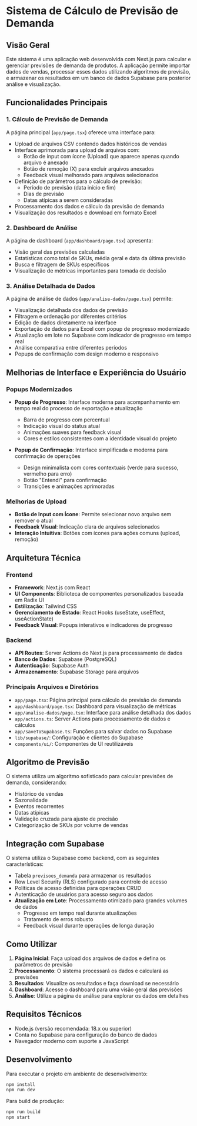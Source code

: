 # Sistema de Cálculo de Previsão de Demanda

## Visão Geral

Este sistema é uma aplicação web desenvolvida com Next.js para calcular e gerenciar previsões de demanda de produtos. A aplicação permite importar dados de vendas, processar esses dados utilizando algoritmos de previsão, e armazenar os resultados em um banco de dados Supabase para posterior análise e visualização.

## Funcionalidades Principais

### 1. Cálculo de Previsão de Demanda

A página principal (`app/page.tsx`) oferece uma interface para:

- Upload de arquivos CSV contendo dados históricos de vendas
- Interface aprimorada para upload de arquivos com:
  - Botão de input com ícone (Upload) que aparece apenas quando arquivo é anexado
  - Botão de remoção (X) para excluir arquivos anexados
  - Feedback visual melhorado para arquivos selecionados
- Definição de parâmetros para o cálculo de previsão:
  - Período de previsão (data início e fim)
  - Dias de previsão
  - Datas atípicas a serem consideradas
- Processamento dos dados e cálculo da previsão de demanda
- Visualização dos resultados e download em formato Excel

### 2. Dashboard de Análise

A página de dashboard (`app/dashboard/page.tsx`) apresenta:

- Visão geral das previsões calculadas
- Estatísticas como total de SKUs, média geral e data da última previsão
- Busca e filtragem de SKUs específicos
- Visualização de métricas importantes para tomada de decisão

### 3. Análise Detalhada de Dados

A página de análise de dados (`app/analise-dados/page.tsx`) permite:

- Visualização detalhada dos dados de previsão
- Filtragem e ordenação por diferentes critérios
- Edição de dados diretamente na interface
- Exportação de dados para Excel com popup de progresso modernizado
- Atualização em lote no Supabase com indicador de progresso em tempo real
- Análise comparativa entre diferentes períodos
- Popups de confirmação com design moderno e responsivo

## Melhorias de Interface e Experiência do Usuário

### Popups Modernizados

- **Popup de Progresso**: Interface moderna para acompanhamento em tempo real do processo de exportação e atualização
  - Barra de progresso com percentual
  - Indicação visual do status atual
  - Animações suaves para feedback visual
  - Cores e estilos consistentes com a identidade visual do projeto

- **Popup de Confirmação**: Interface simplificada e moderna para confirmação de operações
  - Design minimalista com cores contextuais (verde para sucesso, vermelho para erro)
  - Botão "Entendi" para confirmação
  - Transições e animações aprimoradas

### Melhorias de Upload

- **Botão de Input com Ícone**: Permite selecionar novo arquivo sem remover o atual
- **Feedback Visual**: Indicação clara de arquivos selecionados
- **Interação Intuitiva**: Botões com ícones para ações comuns (upload, remoção)

## Arquitetura Técnica

### Frontend

- **Framework**: Next.js com React
- **UI Components**: Biblioteca de componentes personalizados baseada em Radix UI
- **Estilização**: Tailwind CSS
- **Gerenciamento de Estado**: React Hooks (useState, useEffect, useActionState)
- **Feedback Visual**: Popups interativos e indicadores de progresso

### Backend

- **API Routes**: Server Actions do Next.js para processamento de dados
- **Banco de Dados**: Supabase (PostgreSQL)
- **Autenticação**: Supabase Auth
- **Armazenamento**: Supabase Storage para arquivos

### Principais Arquivos e Diretórios

- `app/page.tsx`: Página principal para cálculo de previsão de demanda
- `app/dashboard/page.tsx`: Dashboard para visualização de métricas
- `app/analise-dados/page.tsx`: Interface para análise detalhada dos dados
- `app/actions.ts`: Server Actions para processamento de dados e cálculos
- `app/saveToSupabase.ts`: Funções para salvar dados no Supabase
- `lib/supabase/`: Configuração e clientes do Supabase
- `components/ui/`: Componentes de UI reutilizáveis

## Algoritmo de Previsão

O sistema utiliza um algoritmo sofisticado para calcular previsões de demanda, considerando:

- Histórico de vendas
- Sazonalidade
- Eventos recorrentes
- Datas atípicas
- Validação cruzada para ajuste de precisão
- Categorização de SKUs por volume de vendas

## Integração com Supabase

O sistema utiliza o Supabase como backend, com as seguintes características:

- Tabela `previsoes_demanda` para armazenar os resultados
- Row Level Security (RLS) configurado para controle de acesso
- Políticas de acesso definidas para operações CRUD
- Autenticação de usuários para acesso seguro aos dados
- **Atualização em Lote**: Processamento otimizado para grandes volumes de dados
  - Progresso em tempo real durante atualizações
  - Tratamento de erros robusto
  - Feedback visual durante operações de longa duração

## Como Utilizar

1. **Página Inicial**: Faça upload dos arquivos de dados e defina os parâmetros de previsão
2. **Processamento**: O sistema processará os dados e calculará as previsões
3. **Resultados**: Visualize os resultados e faça download se necessário
4. **Dashboard**: Acesse o dashboard para uma visão geral das previsões
5. **Análise**: Utilize a página de análise para explorar os dados em detalhes

## Requisitos Técnicos

- Node.js (versão recomendada: 18.x ou superior)
- Conta no Supabase para configuração do banco de dados
- Navegador moderno com suporte a JavaScript

## Desenvolvimento

Para executar o projeto em ambiente de desenvolvimento:

```bash
npm install
npm run dev
```

Para build de produção:

```bash
npm run build
npm start
```